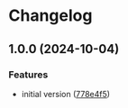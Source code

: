 # Changelog

## 1.0.0 (2024-10-04)


### Features

* initial version ([778e4f5](https://github.com/warden-protocol/echo/commit/778e4f510d2aa2f5587cce219ac50e55a72efa72))
